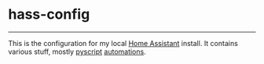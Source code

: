 # hass-config
-----------

This is the configuration for my local [Home Assistant](https://www.home-assistant.io/) install. It contains various stuff, mostly [pyscript](https://hacs-pyscript.readthedocs.io/) [automations](https://github.com/jkaberg/hass-config/tree/master/pyscript).
